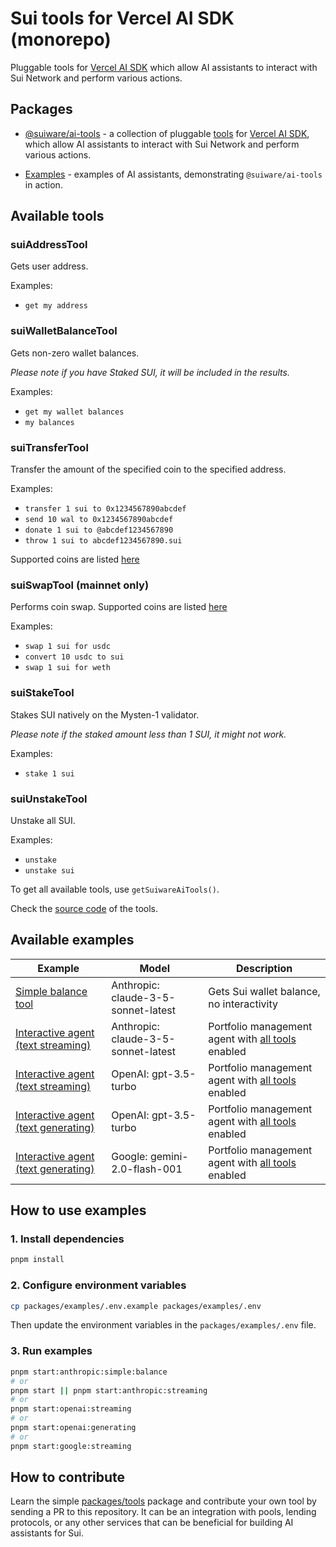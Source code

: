 # Sui tools for Vercel AI SDK (monorepo)

Pluggable tools for [Vercel AI SDK](https://sdk.vercel.ai/) which allow AI assistants to interact with Sui Network and perform various actions.

## Packages

- [@suiware/ai-tools](packages/tools/README.md) - a collection of pluggable [tools](https://sdk.vercel.ai/docs/foundations/tools) for [Vercel AI SDK](https://sdk.vercel.ai/), which allow AI assistants to interact with Sui Network and perform various actions.

- [Examples](packages/examples/README.md) - examples of AI assistants, demonstrating `@suiware/ai-tools` in action.

## Available tools

### suiAddressTool

Gets user address.

Examples:
- `get my address`

### suiWalletBalanceTool

Gets non-zero wallet balances.

_Please note if you have Staked SUI, it will be included in the results._

Examples:
- `get my wallet balances`
- `my balances`

### suiTransferTool

Transfer the amount of the specified coin to the specified address.

Examples:
- `transfer 1 sui to 0x1234567890abcdef`
- `send 10 wal to 0x1234567890abcdef`
- `donate 1 sui to @abcdef1234567890`
- `throw 1 sui to abcdef1234567890.sui`

Supported coins are listed [here](/packages/tools/src/core/config/coins.ts)

### suiSwapTool (mainnet only)

Performs coin swap. Supported coins are listed [here](/packages/tools/src/core/config/coins.ts)

Examples:
- `swap 1 sui for usdc`
- `convert 10 usdc to sui`
- `swap 1 sui for weth`

### suiStakeTool

Stakes SUI natively on the Mysten-1 validator.

_Please note if the staked amount less than 1 SUI, it might not work._

Examples:
- `stake 1 sui`

### suiUnstakeTool

Unstake all SUI.

Examples:
- `unstake`
- `unstake sui`

To get all available tools, use `getSuiwareAiTools()`.

Check the [source code](/packages/tools/src/ai/tools) of the tools.

## Available examples

|Example|Model|Description|
|---|---|---|
|[Simple balance tool](/packages/examples/src/anthropic-simple-balance.ts)| Anthropic: claude-3-5-sonnet-latest | Gets Sui wallet balance, no interactivity |
|[Interactive agent (text streaming)](/packages/examples/src/anthropic-streaming.ts)| Anthropic: claude-3-5-sonnet-latest | Portfolio management agent with [all tools](#available-tools) enabled |
|[Interactive agent (text streaming)](/packages/examples/src/openai-streaming.ts) | OpenAI: gpt-3.5-turbo | Portfolio management agent with [all tools](#available-tools) enabled |
|[Interactive agent (text generating)](/packages/examples/src/openai-generating.ts)| OpenAI: gpt-3.5-turbo | Portfolio management agent with [all tools](#available-tools) enabled |
|[Interactive agent (text generating)](/packages/examples/src/google-streaming.ts)| Google: gemini-2.0-flash-001 | Portfolio management agent with [all tools](#available-tools) enabled |

## How to use examples

### 1. Install dependencies

```bash
pnpm install
```

### 2. Configure environment variables

```bash
cp packages/examples/.env.example packages/examples/.env
```

Then update the environment variables in the `packages/examples/.env` file.

### 3. Run examples

```bash
pnpm start:anthropic:simple:balance
# or
pnpm start || pnpm start:anthropic:streaming
# or 
pnpm start:openai:streaming
# or
pnpm start:openai:generating
# or 
pnpm start:google:streaming
```

## How to contribute

Learn the simple [packages/tools](/packages/tools/) package and contribute your own tool by sending a PR to this repository. 
It can be an integration with pools, lending protocols, or any other services that can be beneficial for building AI assistants for Sui.
